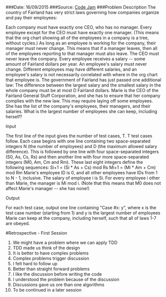 ###Date: 16/09/2015
###Source: [Code Jam](https://code.google.com/codejam/contest/4254486/dashboard)
###Problem Description
The country of Fairland has very strict laws governing how companies organize and pay their employees:

Each company must have exactly one CEO, who has no manager.
Every employee except for the CEO must have exactly one manager. (This means that the org chart showing all of the employees in a company is a tree, without cycles.)
As long as an employee is working for the company, their manager must never change. This means that if a manager leaves, then all of the employees reporting to that manager must also leave.
The CEO must never leave the company.
Every employee receives a salary -- some amount of Fairland dollars per year. An employee's salary must never change.
Different employees may have different salaries, and an employee's salary is not necessarily correlated with where in the org chart that employee is.
The government of Fairland has just passed one additional law:
The difference between the largest salary and the smallest salary in the whole company must be at most D Fairland dollars.
Marie is the CEO of the Fairland General Stuff Corporation, and she has to ensure that her company complies with the new law. This may require laying off some employees. She has the list of the company's employees, their managers, and their salaries. What is the largest number of employees she can keep, including herself?

Input

The first line of the input gives the number of test cases, T. T test cases follow. Each case begins with one line containing two space-separated integers N (the number of employees) and D (the maximum allowed salary difference). This is followed by one line with four space-separated integers (S0, As, Cs, Rs) and then another line with four more space-separated integers (M0, Am, Cm and Rm). These last eight integers define the following sequences:
Si+1 = (Si * As + Cs) mod Rs
Mi+1 = (Mi * Am + Cm) mod Rm
Marie's employee ID is 0, and all other employees have IDs from 1 to N - 1, inclusive. The salary of employee i is Si. For every employee i other than Marie, the manager is Mi mod i. (Note that this means that M0 does not affect Marie's manager -- she has none!)

Output

For each test case, output one line containing "Case #x: y", where x is the test case number (starting from 1) and y is the largest number of employees Marie can keep at the company, including herself, such that all of laws 1-7 are obeyed.


#Retrospective - First Session 
1. We might have a problem where we can apply TDD 
2. TDD made us think of the design 
3. It is better to have complex problems 
4. Complex problems trigger discussion 
5. I felt hard to follow up 
6. Better than straight forward problems 
7. I like the discussion before writing the code 
8. I understood the problem because of the discussion 
9. Discussions gave us ore than one algorithms 
10. To be continued in a later session 